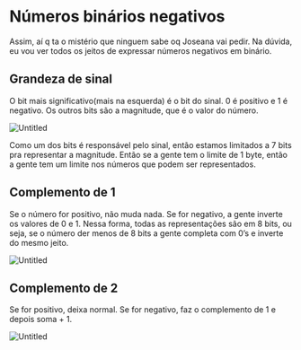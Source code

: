 # Números binários negativos

Assim, aí q ta o mistério que ninguem sabe oq Joseana vai pedir. Na dúvida, eu vou ver todos os jeitos de expressar números negativos em binário.

## Grandeza de sinal

O bit mais significativo(mais na esquerda) é o bit do sinal. 0 é positivo e 1 é negativo. Os outros bits são a magnitude, que é o valor do número.

![Untitled](Nu%CC%81meros%20bina%CC%81rios%20negativos%20bdf42fb7d5684027928b5211a1878596/Untitled.png)

Como um dos bits é responsável pelo sinal, então estamos limitados a 7 bits pra representar a magnitude. Então se a gente tem o limite de 1 byte, então a gente tem um limite nos números que podem ser representados.

## Complemento de 1

Se o número for positivo, não muda nada. Se for negativo, a gente inverte os valores de 0 e 1. Nessa forma, todas as representações são em 8 bits, ou seja, se o número der menos de 8 bits a gente completa com 0’s e inverte do mesmo jeito.

![Untitled](Nu%CC%81meros%20bina%CC%81rios%20negativos%20bdf42fb7d5684027928b5211a1878596/Untitled%201.png)

## Complemento de 2

Se for positivo, deixa normal. Se for negativo, faz o complemento de 1 e depois soma + 1.

![Untitled](Nu%CC%81meros%20bina%CC%81rios%20negativos%20bdf42fb7d5684027928b5211a1878596/Untitled%202.png)